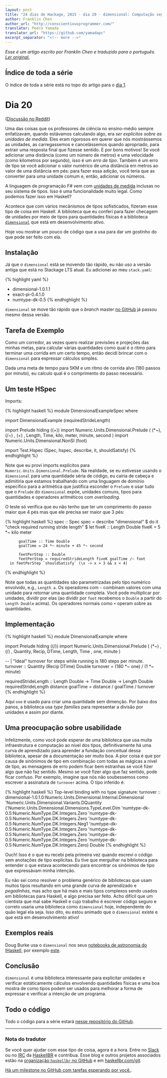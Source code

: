 ```yaml
---
layout: post
title: "24 dias de Hackage, 2015 - dia 20 - dimensional: Computação segura sobre quantidades físicas com unidades"
author: Franklin Chen
author_url: "http://conscientiousprogrammer.com/"
translator: Pedro Yamada
translator_url: "https://github.com/yamadapc"
excerpt_separator: "<!-- more -->"
---
```

_Esse é um artigo escrito por Franklin Chen e traduzido para o português.
[Ler original.](http://conscientiousprogrammer.com/blog/2015/12/20/24-days-of-hackage-2015-day-20-dimensional-type-checked-computation-on-physical-quantities-with-units/)_

## Índice de toda a série
O índice de toda a série está no topo do artigo para o [dia 1](/2015/12/08/aperitivos-de-haskell-24-dias-de-hackage-2015-dia-1-introducao-e-stack.html).

# Dia 20

([Discussão no Reddit](https://www.reddit.com/r/haskell/comments/3xoe58/24_days_of_hackage_2015_day_20_dimensional/))

Uma das coisas que os professores de ciência no ensino-médio sempre
enfatizavam, quando estávamos calculando algo, era *ser explícitos sobre as
unidades de medida*. Eles eram rigorosos em querer que nós mostrássemos as
unidades, as carregassemos e cancelássemos quando apropriado, para extrair uma
resposta final que fizesse sentido. E por bons motivos! Se você adicionar uma
distância (como um número de metros) e uma velocidade (como kilometros por
segundo), isso é um *erro de tipo*. Também é um erro de tipo se você adicionar
o valor numérico de uma distância em metros ao valor de uma distância em pés:
para fazer essa adição, você teria que as converter para uma unidade comum e,
então, adicionar os números.

A linguagem de programação F# vem com
[unidades de medida](https://msdn.microsoft.com/en-us/library/dd233243.aspx)
inclusas no seu sistema de tipos. Isso é uma funcionalidade muito legal. Como
podemos fazer isso em Haskell?

<!-- more -->

Acontece que com vários mecânismos de tipos sofisticados, fizeram esse tipo de
coisa em Haskell. A biblioteca que eu conferi para fazer checagem de unidades
por meio de tipos para quantidades físicas é a biblioteca
[`dimensional`](http://hackage.haskell.org/package/dimensional)
que está em desenvolvimento ativo.

Hoje vou mostrar um pouco de código que a usa para dar um gostinho do que pode
ser feito com ela.

## Instalação
Já que o `dimensional` está se movendo tão rápido, eu não uso a versão antiga
que está no Stackage LTS atual. Eu adicionei ao meu `stack.yaml`:

{% highlight yaml %}
- dimensional-1.0.1.1
- exact-pi-0.4.1.0
- numtype-dk-0.5
{% endhighlight %}

`dimensional` se move tão rápido que o _branch_ master
[no GitHub](https://github.com/bjornbm/dimensional) já passou mesmo dessa
versão.

## Tarefa de Exemplo
Como um corredor, as vezes quero realizar previsões e projeções das minhas
metas, para calcular várias quantidades como qual é o ritmo para terminar uma
corrida em um certo tempo, então decidi brincar com o `dimensional` para
expressar cálculos simples.

Dada uma meta de tempo para 5KM e um ritmo de corrida alvo (180 passos por
minuto), eu calculo qual é o comprimento do passo necessário.

## Um teste HSpec

Imports:

{% highlight haskell %}
module DimensionalExampleSpec where

import DimensionalExample (requiredStrideLength)

import Prelude hiding ((+))
import Numeric.Units.Dimensional.Prelude
       ( (*~), (/~)
       , (+)
       , Length, Time, kilo, meter, minute, second
       )
import Numeric.Units.Dimensional.NonSI (foot)

import Test.Hspec (Spec, hspec, describe, it, shouldSatisfy)
{% endhighlight %}

Note que eu provi imports explícitos para
`Numeric.Units.Dimensional.Prelude`. Na realidade, se eu estivesse usando o
`dimensional` para uma quantidade séria de código, eu cairia de cabeça e
adimitiria que estamos trabalhando com uma linguagem de domínio específico para
a aritmética que justifica esconder o `Prelude` e usar tudo que o `Prelude` do
`dimensional` expõe, unidades comuns, tipos para quantidades e operadores
aritméticos com _overloading_.

O teste só verifica que eu não tenho que ter um comprimento do passo maior que
4 pés mas que ele precisa ser maior que 3 pés:

{% highlight haskell %}
spec :: Spec
spec =
  describe "dimensional" $ do
    it "check required running stride length" $
      let fiveK :: Length Double
          fiveK = 5 *~ kilo meter

          goalTime :: Time Double
          goalTime = 24 *~ minute + 45 *~ second

          feetPerStep :: Double
          feetPerStep = requiredStrideLength fiveK goalTime /~ foot
      in feetPerStep `shouldSatisfy` (\x -> x > 3 && x < 4)
{% endhighlight %}

Note que todas as quantidades são parametrizadas pelo tipo numérico envolvido,
e.g., `Length a`. Os operadores com `~` combinam valores com uma unidade para
retornar uma quantidade completa. Você pode multiplicar por unidades, dividir
por elas (ao dividir por `foot` recebemos o `Double` a partir do `Length
Double` acima). Os operadores normais como `+` operam sobre as quantidades.

## Implementação

{% highlight haskell %}
module DimensionalExample where

import Prelude hiding ((/))
import Numeric.Units.Dimensional.Prelude
       ( (*~)
       , (/)
       , Quantity, Recip, DTime, Length, Time
       , one, minute
       )

-- | "Ideal" turnover for steps while running is 180 steps per minute.
turnover :: Quantity (Recip DTime) Double
turnover = (180 *~ one) / (1 *~ minute)

requiredStrideLength
  :: Length Double
  -> Time Double
  -> Length Double
requiredStrideLength distance goalTime =
  distance / goalTime / turnover
{% endhighlight %}

Aqui `one` é usado para criar uma quantidade sem dimenção. Por baixo dos panos,
a biblioteca usa _type families_ para representar a divisão por unidades e
assim por diante.

## Uma preocupação sobre usabilidade
Infelizmente, como você pode esperar de uma biblioteca que usa muita
infraestrutura e computação ao nível dos tipos, definitivamente há uma curva de
aprendizado para aprender a fundação conceitual dessa biblioteca, apesar de a
documentação ser muito boa. A pior coisa é que por causa de sinônimos de tipo
em combinação com todas as mágicas a nível de tipo, as mensagens de erro podem
ficar bem estranhas se você fizer algo que não faz sentido. Mesmo se você fizer
algo que faz sentido, pode ficar confuso. Por exemplo, imagine que nós não
soubessemos como escrever a assinatura de `turnover` acima. O tipo inferido é:

{% highlight haskell %}
    Top-level binding with no type signature:
      turnover :: dimensional-1.0.1.0:Numeric.Units.Dimensional.Internal.Dimensional
                    'Numeric.Units.Dimensional.Variants.DQuantity
                    ('Numeric.Units.Dimensional.Dimensions.TypeLevel.Dim
                       'numtype-dk-0.5:Numeric.NumType.DK.Integers.Zero
                       'numtype-dk-0.5:Numeric.NumType.DK.Integers.Zero
                       'numtype-dk-0.5:Numeric.NumType.DK.Integers.Neg1
                       'numtype-dk-0.5:Numeric.NumType.DK.Integers.Zero
                       'numtype-dk-0.5:Numeric.NumType.DK.Integers.Zero
                       'numtype-dk-0.5:Numeric.NumType.DK.Integers.Zero
                       'numtype-dk-0.5:Numeric.NumType.DK.Integers.Zero)
                    Double
{% endhighlight %}

Ouch! Isso é o que eu recebi pela primeira vez quando escrevi o código sem
anotações de tipo explícitas. Eu tive que mergulhar na biblioteca para entender
o que estava acontecendo para encontrar os sinônimos de tipo que expressávam
minha intenção.

Eu não sei como resolver o problema genérico de bibliotecas que usam muitos
tipos resultando em uma grande curva de aprendizado e _pegadinhas_, mas acho
que há mais e mais tipos complexos sendo usados em bibliotecas para Haskell, e
algo precisa ser feito. Acho difícil que um cientista que mal sabe Haskell e
cujo trabalho é escrever código seguro e correto usaria uma biblioteca como
`dimensional` hoje, independente do quão legal ela seja. Isso dito, eu estou
animado que o `dimensional` existe e que está em desenvolvimento ativo!

## Exemplos reais

Doug Burke usa o `dimensional` nos seus
[notebooks de astronomia do IHaskell](https://github.com/DougBurke/astro-haskell),
por exemplo [este](https://github.com/DougBurke/astro-haskell/blob/master/notebooks/angular%20diameter%20distance.ipynb).

## Conclusão
`dimensional` é uma biblioteca interessante para explicitar unidades e
verificar estáticamente cálculos envolvendo quantidades físicas e uma boa
mostra de como tipos podem ser usados para melhorar a forma de expressar e
verificar a intenção de um programa.

## Todo o código
Todo o código para a série estará [nesse repositório do GitHub](https://github.com/FranklinChen/twenty-four-days2015-of-hackage).

- - -

### Nota do tradutor
Se você quer ajudar com esse tipo de coisa, agora é a hora. Entre no
[Slack](http://haskellbr.com/slack/) ou no
[IRC](http://irc.lc/freenode/haskell-br) da [HaskellBR](http://haskellbr.com/) e
contribua. Esse blog e outros projetos associados estão na
[organização `haskellbr` no GitHub](https://github.com/haskellbr) e em
[haskellbr.com/git](http://haskellbr.com/git).

[Há um milestone no GitHub com tarefas esperando por você.](https://github.com/haskellbr/blog/milestones/24%20dias%20de%20Hackage%202015).
